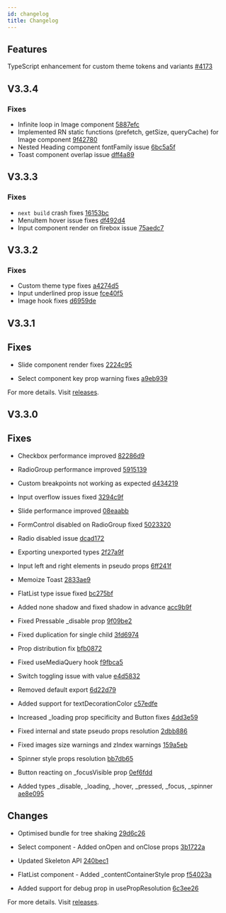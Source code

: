 ```yaml
---
id: changelog
title: Changelog
---
```


## Features

TypeScript enhancement for custom theme tokens and variants [#4173](https://github.com/GeekyAnts/NativeBase/pull/4173)

## V3.3.4

### Fixes

- Infinite loop in Image component [5887efc](https://github.com/GeekyAnts/NativeBase/commit/5887efc3dd119c41fbec9afea001fefe94c0eb1e)
- Implemented RN static functions (prefetch, getSize, queryCache) for Image component [9f42780](https://github.com/GeekyAnts/NativeBase/commit/9f4278059cd6f31c4fb1826ff77ebd34fce6c510)
- Nested Heading component fontFamily issue [6bc5a5f](https://github.com/GeekyAnts/NativeBase/commit/6bc5a5f70fa89981ec0733c5dcb87de4478f3f07)
- Toast component overlap issue [dff4a89](https://github.com/GeekyAnts/NativeBase/commit/dff4a89329f73ae0d18bd8810f713825f5a34251)

## V3.3.3

### Fixes

- `next build` crash fixes [16153bc](https://github.com/GeekyAnts/NativeBase/commit/16153bc77e086b3da51d052cf105702896d2b620)
- MenuItem hover issue fixes [df492d4](https://github.com/GeekyAnts/NativeBase/commit/df492d49a79cd18081a7d4b457746e8e9c16095d)
- Input component render on firebox issue [75aedc7](https://github.com/GeekyAnts/NativeBase/commit/75aedc7cb8257a63ad5c2cd39c10293c1d5c4cea)

## V3.3.2

### Fixes

- Custom theme type fixes [a4274d5](https://github.com/GeekyAnts/NativeBase/commit/a4274d568823e8fa110d8deaae24b4ed6dff58a7)
- Input underlined prop issue [fce40f5](https://github.com/GeekyAnts/NativeBase/commit/fce40f567a4ca820a45f353ba405425303a0bf7d)
- Image hook fixes [d6959de](https://github.com/GeekyAnts/NativeBase/commit/d6959de0dd7dee936c9b9da4f1f106a0b82fed03)

## V3.3.1

## Fixes

- Slide component render fixes [2224c95](https://github.com/GeekyAnts/NativeBase/commit/2224c95dfaad27c68cbbb59ee275bb803273a39e)

- Select component key prop warning fixes [a9eb939](https://github.com/GeekyAnts/NativeBase/commit/a9eb939cae207e30fae9eec802c9d9bcf3b99d88)

For more details. Visit [releases](https://github.com/GeekyAnts/NativeBase/releases/tag/v3.3.1).

## V3.3.0

## Fixes

- Checkbox performance improved [82286d9](https://github.com/GeekyAnts/NativeBase/commit/82286d992134477a99f320eb067497f89cf633f9)

- RadioGroup performance improved [5915139](https://github.com/GeekyAnts/NativeBase/commit/591513997b45022e96fb2d4c83196f911645b453)

- Custom breakpoints not working as expected [d434219](https://github.com/GeekyAnts/NativeBase/commit/d434219625a724d99b9e60fe800bf7481699b01b)

- Input overflow issues fixed [3294c9f](https://github.com/GeekyAnts/NativeBase/commit/3294c9fc142d1218c95a4ae49a2c4e412ae35601)

- Slide performance improved [08eaabb](https://github.com/GeekyAnts/NativeBase/commit/08eaabb1a21458c7d7b3464b414f5ccf31d0c662)

- FormControl disabled on RadioGroup fixed [5023320](https://github.com/GeekyAnts/NativeBase/commit/5023320d034c835e96753372f45b48b022a5aec7)

- Radio disabled issue [dcad172](https://github.com/GeekyAnts/NativeBase/commit/dcad172ad1413995675c86855a0f365cd5ad91e9)

- Exporting unexported types [2f27a9f](https://github.com/GeekyAnts/NativeBase/commit/2f27a9fc40f3e787b9c033755a12e3689068a3b1)

- Input left and right elements in pseudo props [6ff241f](https://github.com/GeekyAnts/NativeBase/commit/6ff241f697dd3c7c7b9bd41a56a511c5bb24f568)

- Memoize Toast [2833ae9](https://github.com/GeekyAnts/NativeBase/commit/2833ae95ba194fa73b5aabfddc84a0ad57f22e35)

- FlatList type issue fixed [bc275bf](https://github.com/GeekyAnts/NativeBase/commit/bc275bf5a9be81758d4bc5163299f2bb3ab2fc06)

- Added none shadow and fixed shadow in advance [acc9b9f](https://github.com/GeekyAnts/NativeBase/commit/acc9b9fb4fbedaf25ea68a976e20bbf219c0328a)

- Fixed Pressable \_disable prop [9f09be2](https://github.com/GeekyAnts/NativeBase/commit/9f09be2bcc291c4cf833d99e8cba9802870cf1ba)

- Fixed duplication for single child [3fd6974](https://github.com/GeekyAnts/NativeBase/commit/3fd69746f5971e43c781536534e16638d15e6656)

- Prop distribution fix [bfb0872](https://github.com/GeekyAnts/NativeBase/commit/bfb08727a3da06c62b94c6503e5e05d5c3c7e5d3)

- Fixed useMediaQuery hook [f9fbca5](https://github.com/GeekyAnts/NativeBase/commit/f9fbca53a9039d470f6d11511a4660a13cc37dbc)

- Switch toggling issue with value [e4d5832](https://github.com/GeekyAnts/NativeBase/commit/e4d5832ff553fc41104295e0e7639a184e1c9988)

- Removed default export [6d22d79](https://github.com/GeekyAnts/NativeBase/commit/6d22d794a85bfb748cc7fc338e7d09df21dcff59)

- Added support for textDecorationColor [c57edfe](https://github.com/GeekyAnts/NativeBase/commit/c57edfee0541beb23febebecdb05e05af5590ae6)

- Increased \_loading prop specificity and Button fixes [4dd3e59](https://github.com/GeekyAnts/NativeBase/commit/4dd3e5973e32f6038002aef85959d4c83a683d1b)

- Fixed internal and state pseudo props resolution [2dbb886](https://github.com/GeekyAnts/NativeBase/commit/2dbb886191d3f43842c9d028775f79da6f963766)

- Fixed images size warnings and zIndex warnings [159a5eb](https://github.com/GeekyAnts/NativeBase/commit/159a5ebfa6bb2ae90e348998d2b644a495e174dc)

- Spinner style props resolution [bb7db65](https://github.com/GeekyAnts/NativeBase/commit/bb7db6552395adf316a6111965e3a0a05f372967)

- Button reacting on \_focusVisible prop [0ef6fdd](https://github.com/GeekyAnts/NativeBase/commit/0ef6fdd246bf295daef3305526096a8834f32b04)

- Added types \_disable, \_loading, \_hover, \_pressed, \_focus, \_spinner [ae8e095](https://github.com/GeekyAnts/NativeBase/commit/ae8e095808996455cc3f9529c57ecacf3cc19deb)

## Changes

- Optimised bundle for tree shaking [29d6c26](https://github.com/GeekyAnts/NativeBase/commit/29d6c26bf94ef3e610aa19e7289dd904967969aa)

- Select component - Added onOpen and onClose props [3b1722a](https://github.com/GeekyAnts/NativeBase/commit/3b1722a81c78583cf517f4929d76e16f290f01eb)

- Updated Skeleton API [240bec1](https://github.com/GeekyAnts/NativeBase/commit/240bec180fb0890499bfe8f3c4cfe119d3136b77)

- FlatList component - Added \_contentContainerStyle prop [f54023a](https://github.com/GeekyAnts/NativeBase/commit/f54023a414a6c46e3612286a37569994177eb02a)

- Added support for debug prop in usePropResolution [6c3ee26](https://github.com/GeekyAnts/NativeBase/commit/6c3ee262334847561b8c86f90e0e4f36697d7ffc)

For more details. Visit [releases](https://github.com/GeekyAnts/NativeBase/releases/tag/v3.3.0).
